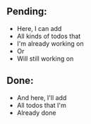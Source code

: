 Pending:
--------

  - Here, I can add
  - All kinds of todos that
  - I'm already working on
  - Or
  - Will still working on

Done:
-----

  - And here, I'll add
  - All todos that I'm
  - Already done
